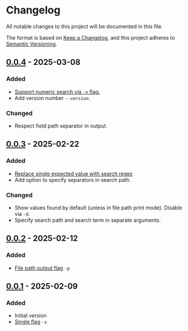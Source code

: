 # Changelog

All notable changes to this project will be documented in this file.

The format is based on [Keep a Changelog](https://keepachangelog.com/en/1.1.0/),
and this project adheres to [Semantic Versioning](https://semver.org/spec/v2.0.0.html).

## [0.0.4] - 2025-03-08

### Added

- [Support numeric search via `-n` flag.](https://github.com/NiklasvonM/srch/issues/5)
- Add version number `--version`.

### Changed

- Respect field path separator in output.

[0.0.4]: https://github.com/NiklasvonM/srch/releases/tag/0.0.4

## [0.0.3] - 2025-02-22

### Added

- [Replace single expected value with search regex](https://github.com/NiklasvonM/srch/issues/3)
- Add option to specify separators in search path.

### Changed

- Show values found by default (unless in file path print mode). Disable via `-d`.
- Specify search path and search term in separate arguments.

[0.0.3]: https://github.com/NiklasvonM/srch/releases/tag/0.0.3

## [0.0.2] - 2025-02-12

### Added

- [File path output flag](https://github.com/NiklasvonM/srch/issues/2) `-p`

[0.0.2]: https://github.com/NiklasvonM/srch/releases/tag/0.0.2

## [0.0.1] - 2025-02-09

### Added

- Initial version
- [Single flag](https://github.com/NiklasvonM/srch/issues/1) `-s`

[0.0.1]: https://github.com/NiklasvonM/srch/releases/tag/0.0.1
